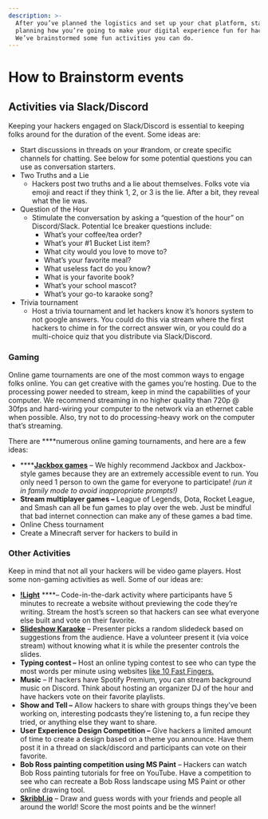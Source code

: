 ```yaml
---
description: >-
  After you’ve planned the logistics and set up your chat platform, start
  planning how you’re going to make your digital experience fun for hackers.
  We’ve brainstormed some fun activities you can do.
---
```


# How to Brainstorm events

## **Activities via Slack/Discord** 

Keeping your hackers engaged on Slack/Discord is essential to keeping folks around for the duration of the event. Some ideas are: 

* Start discussions in threads on your \#random, or create specific channels for chatting. See below for some potential questions you can use as conversation starters. 
* Two Truths and a Lie
  * Hackers post two truths and a lie about themselves. Folks vote via emoji and react if they think 1, 2, or 3 is the lie. After a bit, they reveal what the lie was.
* Question of the Hour 
  * Stimulate the conversation by asking a “question of the hour” on Discord/Slack. Potential Ice breaker questions include: 
    * What’s your coffee/tea order? 
    * What’s your \#1 Bucket List item? 
    * What city would you love to move to? 
    * What’s your favorite meal? 
    * What useless fact do you know? 
    * What is your favorite book? 
    * What’s your school mascot? 
    * What’s your go-to karaoke song? 
* Trivia tournament
  * Host a trivia tournament and let hackers know it’s honors system to not google answers. You could do this via stream where the first hackers to chime in for the correct answer win, or you could do a multi-choice quiz that you distribute via Slack/Discord. 



### **Gaming**

Online game tournaments are one of the most common ways to engage folks online. You can get creative with the games you’re hosting.  Due to the processing power needed to stream, keep in mind the capabilities of your computer. We recommend streaming in no higher quality than 720p @ 30fps and hard-wiring your computer to the network via an ethernet cable when possible. Also, try not to do processing-heavy work on the computer that’s streaming. 

There are ****numerous online gaming tournaments, and here are a few ideas: 

*  ****[**Jackbox games**](https://jackboxgames.com/?gclid=EAIaIQobChMIvO28maqf6AIVysDACh3ftAAQEAAYASAAEgKAfvD_BwE) – We highly recommend Jackbox and Jackbox- style games because they are an extremely accessible event to run. You only need 1 person to own the game for everyone to participate! _\(run it in family mode to avoid inappropriate prompts!\)_
* **Stream multiplayer games –** League of Legends, Dota, Rocket League, and Smash can all be fun games to play over the web. Just be mindful that bad internet connection can make any of these games a bad time.
* Online Chess tournament 
* Create a Minecraft server for hackers to build in

### **Other Activities**

Keep in mind that not all your hackers will be video game players. Host some non-gaming activities as well. Some of our ideas are:   


* [**!Light**](https://localhost.mlh.io/activities/no-light/) ****– Code-in-the-dark activity where participants have 5 minutes to recreate a website without previewing the code they’re writing. Stream the host’s screen so that hackers can see what everyone else built and vote on their favorite. 
* [**Slideshow Karaoke**](https://localhost.mlh.io/activities/slideshow-karaoke/) – Presenter picks a random slidedeck based on suggestions from the audience. Have a volunteer present it \(via voice stream\) without knowing what it is while the presenter controls the slides. 
* **Typing contest –** Host an online typing contest to see who can type the most words per minute using websites [like 10 Fast Fingers.](https://10fastfingers.com/competitions)
* **Music** – If hackers have Spotify Premium, you can stream background music on Discord. Think about hosting an organizer DJ of the hour and have hackers vote on their favorite playlists. 
* **Show and Tell –** Allow hackers to share with groups things they’ve been working on, interesting podcasts they’re listening to, a fun recipe they tried, or anything else they want to share. 
* **User Experience Design Competition –** Give hackers a limited amount of time to create a design based on a theme you announce. Have them post it in a thread on slack/discord and participants can vote on their favorite. 
* **Bob Ross painting competition using MS Paint** – Hackers can watch Bob Ross painting tutorials for free on YouTube. Have a competition to see who can recreate a Bob Ross landscape using MS Paint or other online drawing tool. 
* [**Skribbl.io**](https://skribbl.io/) – Draw and guess words with your friends and people all around the world! Score the most points and be the winner!



